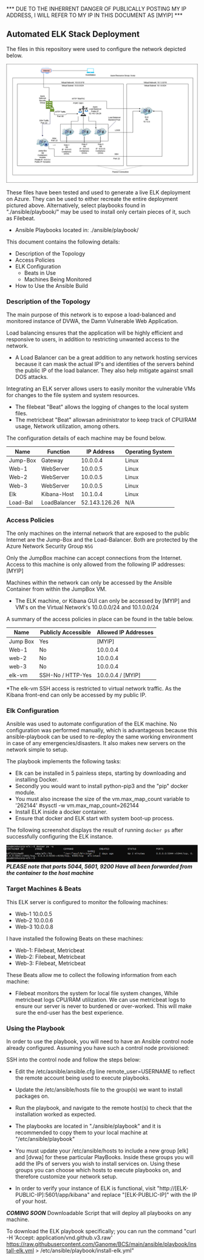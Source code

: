 *** DUE TO THE INHERRENT DANGER OF PUBLICALLY POSTING MY IP ADDRESS, I WILL REFER TO MY IP IN THIS DOCUMENT AS [MYIP] ***


## Automated ELK Stack Deployment

The files in this repository were used to configure the network depicted below.

![Azure Elk Deployment](Images/Azure-elk-Deployment.png)

These files have been tested and used to generate a live ELK deployment on Azure. They can be used to either recreate the entire deployment pictured above. Alternatively, select playbooks found in "./ansible/playbook/" may be used to install only certain pieces of it, such as Filebeat.

  - Ansible Playbooks located in: ./ansible/playbook/

This document contains the following details:
- Description of the Topology
- Access Policies
- ELK Configuration
  - Beats in Use
  - Machines Being Monitored
- How to Use the Ansible Build


### Description of the Topology

The main purpose of this network is to expose a load-balanced and monitored instance of DVWA, the Damn Vulnerable Web Application.

Load balancing ensures that the application will be highly efficient and responsive to users, in addition to restricting unwanted access to the network.
- A Load Balancer can be a great addition to any network hosting services because it can mask the actual IP's and identities of the servers behind the public IP of the load balancer.  They also help mitigate against small DOS attacks.

Integrating an ELK server allows users to easily monitor the vulnerable VMs for changes to the file system and system resources.
- The filebeat "Beat" allows the logging of changes to the local system files.
- The metricbeat "Beat" allowsan administrator to keep track of CPU/RAM usage, Network utilization, among others. 

The configuration details of each machine may be found below.

| Name     | Function   | IP Address    | Operating System |
|----------|------------|---------------|------------------|
| Jump-Box |Gateway     | 10.0.0.4      | Linux            |
| Web-1    |WebServer   | 10.0.0.5      | Linux            |
| Web-2    |WebServer   | 10.0.0.5      | Linux            |
| Web-3    |WebServer   | 10.0.0.5      | Linux            |
| Elk      |Kibana-Host | 10.1.0.4      | Linux            |
| Load-Bal |LoadBalancer| 52.143.126.26 | N/A              |

### Access Policies

The only machines on the internal network that are exposed to the public Internet are the Jump-Box and the Load-Balancer.  Both are protected by the Azure Network Security Group `NSG`

Only the JumpBox machine can accept connections from the Internet. Access to this machine is only allowed from the following IP addresses: [MYIP]

Machines within the network can only be accessed by the  Ansible Container from within the JumpBox VM.
- The ELK machine, or Kibana GUI can only be accessed by [MYIP] and VM's on the Virtual Network's 10.0.0.0/24 and 10.1.0.0/24

A summary of the access policies in place can be found in the table below.

| Name     | Publicly Accessible | Allowed IP Addresses |
|----------|---------------------|----------------------|
| Jump Box |       Yes           | [MYIP]               |
| Web-1    |       No            | 10.0.0.4             |
| web-2    |       No            | 10.0.0.4             |
| web-3    |       No            | 10.0.0.4             |
| elk-vm   | SSH-No /  HTTP-Yes  | 10.0.0.4 / [MYIP]    |

*The elk-vm SSH access is restricted to virtual network traffic.  As the Kibana front-end can only be accessed by my public IP.

### Elk Configuration

Ansible was used to automate configuration of the ELK machine. No configuration was performed manually, which is advantageous because this ansible-playbook can be used to re-deploy the same working environment in case of any emergencies/disasters.  It also makes new servers on the network simple to setup.

The playbook implements the following tasks:
- Elk can be installed in 5 painless steps, starting by downloading and installing Docker.
- Secondly you would want to install python-pip3 and the "pip" docker module.
- You must also increase the size of the vm.max_map_count variable to '262144' #sysctl -w vm.max_map_count=262144
- Install ELK inside a docker container.
- Ensure that docker and ELK start with system boot-up process.


The following screenshot displays the result of running `docker ps` after successfully configuring the ELK instance.

![Successful Elk Deployment](Images/docker-ps.png)
***PLEASE note that ports 5044, 5601, 9200 Have all been forwarded from the container to the host machine***

### Target Machines & Beats
This ELK server is configured to monitor the following machines:
- Web-1 10.0.0.5
- Web-2 10.0.0.6
- Web-3 10.0.0.8

I have installed the following Beats on these machines:
  - Web-1: Filebeat, Metricbeat
  - Web-2: Filebeat, Metricbeat
  - Web-3: Filebeat, Metricbeat

These Beats allow me to collect the following information from each machine:
- Filebeat monitors the system for local file system changes, While metricbeat logs CPU/RAM utilization. We can use metricbeat logs to ensure our server is never to burdened or over-worked.  This will make sure the end-user has the best experience.

### Using the Playbook
In order to use the playbook, you will need to have an Ansible control node already configured. Assuming you have such a control node provisioned: 

SSH into the control node and follow the steps below:
- Edit the /etc/asnible/ansible.cfg line remote_user=USERNAME to reflect the remote account being used to execute playbooks.
- Update the /etc/ansible/hosts file to the group(s) we want to install packages on.
- Run the playbook, and navigate to the remote host(s) to check that the installation worked as expected.


- The playbooks are located in "./ansible/playbook" and it is recommended to copy them to your local machine at "/etc/ansible/playbook"
- You must update your /etc/ansible/hosts to include a new group [elk] and [dvwa] for these particular PlayBooks.  Inside these groups you will add the IPs of servers you wish to install services on.  Using these groups you can choose which hosts to execute playbooks on, and therefore customize your network setup.
- In order to verify your instance of ELK is functional, visit  "http://[ELK-PUBLIC-IP]:5601/app/kibana" and replace "[ELK-PUBLIC-IP]" with the IP of your host.

 ***COMING SOON*** Downloadable Script that will deploy all playbooks on any machine.

 To download the ELK playbook specifically; you can run the command "curl -H 'Accept: application/vnd.github.v3.raw' https://raw.githubusercontent.com/Ganome/BCS/main/ansible/playbook/install-elk.yml > /etc/ansible/playbook/install-elk.yml" 
